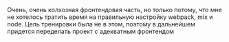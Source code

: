 Очень, очень колхозная фронтендовая часть, но только потому, что мне не хотелось тратить время на правильную настройку webpack, mix и node.
Цель тренировки была не в этом, поэтому в дальнейшем придется переделать проект с адекватным фронтендом
